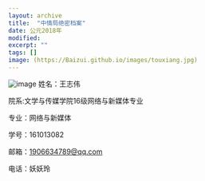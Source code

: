 ```yaml
---
layout: archive
title:  "中情局绝密档案"
date: 公元2018年
modified:
excerpt: ""
tags: []
image: (https://Baizui.github.io/images/touxiang.jpg)
---
```

![image](https://Baizui.github.io/images/touxiang.jpg)
姓名：王志伟


院系:文学与传媒学院16级网络与新媒体专业


专业：网络与新媒体


学号：161013082


邮箱：1906634789@qq.com


电话：妖妖玲
